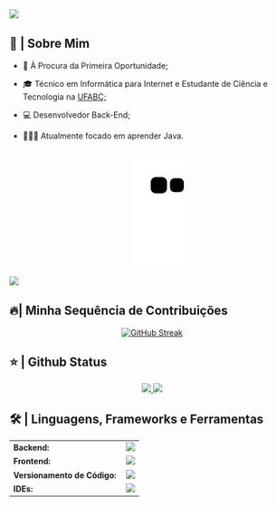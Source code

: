<img src="https://readme-typing-svg.herokuapp.com/?font=Roboto&weight=900&size=40=true&vCenter=true&width=500&height=70&duration=4000&color=B3B3B3&lines=Sejam+Bem-Vindos;+Eu+sou+o+Marques!+👊;"/>

<h2>📖 | Sobre Mim</h2> 

- 🏢 À Procura da Primeira Oportunidade;
- 🎓 Técnico em Informática para Internet e Estudante de Ciência e Tecnologia na [UFABC;]([https://faculdadesapiens.edu.br/](https://prograd.ufabc.edu.br/))
- 💻 Desenvolvedor Back-End;
- 👨🏽‍💻 Atualmente focado em aprender Java.

  <div align="center">
    <br>
    <img alt="snake eating my contributions" src="https://raw.githubusercontent.com/EnniBr/EnniBr/output/github-contribution-grid-snake.svg" />
    <br/>
  </div>

<a href="https://www.youtube.com/watch?v=dQw4w9WgXcQ"><img src="https://user-images.githubusercontent.com/73097560/115834477-dbab4500-a447-11eb-908a-139a6edaec5c.gif"></a>

<h2>🔥| Minha Sequência de Contribuições</h2>
<p align="center">
  <a href="https://git.io/streak-stats"><img src="https://github-readme-streak-stats.herokuapp.com?user=EnniBr&theme=tokyonight" alt="GitHub Streak" /></a>
</p>

<h2>⭐ | Github Status </h2>

<div align="center">
<a href="https://github.com/EnniBr">
<img height="180em" src="https://github-readme-stats.vercel.app/api?username=marques&show_icons=true&theme=tokyonight&include_all_commits=true&count_private=true"/>
<img height="180em" src="https://github-readme-stats.vercel.app/api/top-langs/?username=marques&layout=compact&langs_count=7&theme=tokyonight"/></a>
</div>

<h2>🛠️ | Linguagens, Frameworks e Ferramentas </h2>
<table>
    <tr>
        <td style="font-weight: bold; padding-right: 10px; vertical-align: center; border: none;">Backend:</td>
        <td><img height="40" src="https://skillicons.dev/icons?i=java,python,php,mysql,spring"/></td>
    </tr>
    <tr>
        <td style="font-weight: bold; padding-right: 10px; vertical-align: center;">Frontend:</td>
        <td><img height="40" src="https://skillicons.dev/icons?i=bootstrap,html,css,js"/></td>
    </tr>
    <tr>
        <td style="font-weight: bold; padding-right: 10px; vertical-align: center; border: none;">Versionamento de Código:</td>
        <td><img height="40" src="https://skillicons.dev/icons?i=github,gitlab,git"/></td>
    </tr>
    <tr>
        <td style="font-weight: bold; padding-right: 10px; vertical-align: center; border: none;">IDEs:</td>
        <td><img height="40" src="https://skillicons.dev/icons?i=vscode,idea,sublime"/></td>
    </tr>
</table>
<br>
